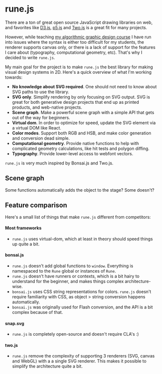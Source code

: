 # rune.js

There are a ton of great open source JavaScript drawing libraries on web, and favorites like [D3.js](http://d3js.org/), [p5.js](http://p5js.org/) and [Two.js](https://jonobr1.github.io/two.js/) is a great fit for many projects.

However, while teaching [my algorithmic graphic design course](http://printingcode.runemadsen.com) I have run into issues where the syntax is either too difficult for my students, the renderer supports canvas only, or there is a lack of support for the features I care about (typography, computational geometry, etc). That's why I decided to write `rune.js`.

My main goal for the project is to make `rune.js` the best library for making visual design systems in 2D. Here's a quick overview of what I'm working towards:

- **No knowledge about SVG required**. One should not need to know about SVG paths to use the library.
- **SVG only**. Simplify rendering by only focusing on SVG output. SVG is great for both generative design projects that end up as printed products, and web-native projects.
- **Scene graph**. Make a powerful scene graph with a simple API that gets out of the way for beginners.
- **Virtual dom**. In order to optimize for speed, update the SVG element via a virtual DOM like React.
- **Color modes**. Support both RGB and HSB, and make color generation and conversion dead simple.
- **Computational geometry**. Provide native functions to help with complicated geometry calculations, like hit tests and polygon diffing.
- **Typography**. Provide lower-level access to webfont vectors.

`rune.js` is very much inspired by Bonsai.js and Two.js.

## Scene graph

Some functions automatically adds the object to the stage? Some doesn't?

## Feature comparison

Here's a small list of things that make `rune.js` different from competitors:

#### Most frameworks

- `rune.js` uses virtual-dom, which at least in theory should speed things up quite a bit.

#### bonsai.js

- `rune.js` doesn't add global functions to `window`. Everything is namespaced to the `Rune` global or instances of `Rune`.
- `rune.js` doesn't have runners or contexts, which is a bit hairy to understand for the beginner, and makes things complex architecture-wise.
- `bonsai.js` uses CSS string representations for colors. `rune.js` doesn't require familiarity with CSS, as object > string conversion happens automatically.
- `bonsai.js` was originally used for Flash conversion, and the API is a bit complex because of that.

#### snap.svg

- `rune.js` is completely open-source and doesn't require CLA's :)

#### two.js

- `rune.js` remove the complexity of supporting 3 renderers (SVG, canvas and WebGL) with a a single SVG renderer. This makes it possible to simplify the architecture quite a bit.
